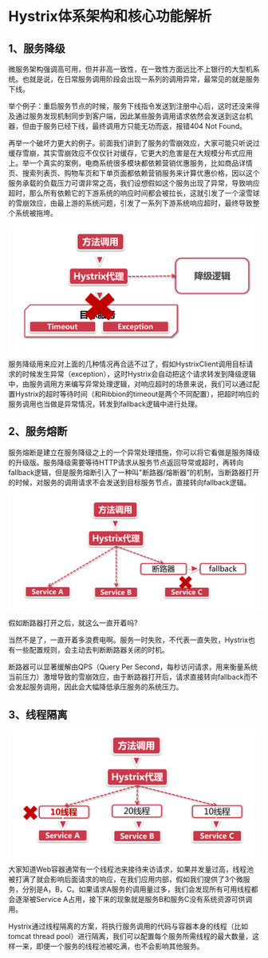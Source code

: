 # Hystrix体系架构和核心功能解析

## 1、服务降级

微服务架构强调高可用，但并非高一致性，在一致性方面远比不上银行的大型机系统。也就是说，在日常服务调用阶段会出现一系列的调用异常，最常见的就是服务下线。

举个例子：重启服务节点的时候，服务下线指令发送到注册中心后，这时还没来得及通过服务发现机制同步到客户端，因此某些服务调用请求依然会发送到这台机器，但由于服务已经下线，最终调用方只能无功而返，报错404 Not Found。

再举一个破坏力更大的例子。前面我们讲到了服务的雪崩效应，大家可能只听说过缓存雪崩，其实雪崩效应不仅仅针对缓存，它更大的危害是在大规模分布式应用上。举一个真实的案例，电商系统很多模块都依赖营销优惠服务，比如商品详情页、搜索列表页、购物车页和下单页面都依赖营销服务来计算优惠价格，因以这个服务承载的负载压力可谓非常之高，我们设想假如这个服务出现了异常，导致响应超时，那么所有依赖它的下游系统的响应时间都会被拉长，这就引发了一个滚雪球的雪崩效应，由最上游的系统问题，引发了一系列下游系统响应超时，最终导致整个系统被拖垮。

![输入图片说明](../img/01.png)

服务降级用来应对上面的几种情况再合适不过了，假如HystrixClient调用目标请求的时候发生异常（exception），这时Hystrix会自动把这个请求转发到降级逻辑中，由服务调用方来编写异常处理逻辑，对响应超时的场景来说，我们可以通过配置Hystrix的超时等待时间（和Ribbion的timeout是两个不同配置），把超时响应的服务调用也当做是异常情况，转发到fallback逻辑中进行处理。

## 2、服务熔断

服务熔断是建立在服务降级之上的一个异常处理措施，你可以将它看做是服务降级的升级版。服务降级需要等待HTTP请求从服务节点返回导常或超时，再转向fallback逻辑，但是服务熔断引入了一种叫"断路器/熔断器”的机制，当断路器打开的时候，对服务的调用请求不会发送到目标服务节点，直接转向fallback逻辑。

![输入图片说明](../img/02.png)

假如断路器打开之后，就这么一直开着吗? 

当然不是了，一直开着多浪费电啊。服务一时失败，不代表一直失败，Hystrix也有一些配置规则，会主动去判断断路器关闭的时机。

断路器可以显著缓解由QPS（Query Per Second，每秒访问请求，用来衡量系统当前压力）激增导致的雪崩效应，由于断路器打开后，请求直接转向fallback而不会发起服务调用，因此会大幅降低承压服务的系统压力。

## 3、线程隔离

![输入图片说明](../img/03.png)

大家知道Web容器通常有一个线程池来接待来访请求，如果并发量过高，线程池被打满了就会影响后面请求的响应，在我们应用内部，假如我们提供了3个微服务，分别是A，B，C。如果请求A服务的调用量过多，我们会发现所有可用线程都会逐渐被Service A占用，接下来的现象就是服务B和服务C没有系统资源可供调用。

Hystrix通过线程隔离的方案，将执行服务调用的代码与容器本身的线程（比如tomcat thread pool）进行隔离，我们可以配置每个服务所需线程的最大数量，这样一来，即便一个服务的线程池被吃满，也不会影响其他服务。

